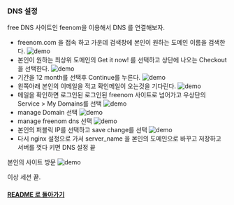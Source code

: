 ### DNS 설정 

free DNS 사이트인 feenom을 이용해서 DNS 를 연결해보자. 

- freenom.com 을 접속 하고 가운데 검색창에 본인이 원하는 도메인 이름을 검색한다.
![demo](/demo/pic14.png)
- 본인이 원하는 최상위 도메인의 Get it now! 를 선택하고 상단에 나오는 Checkout을 선택한다. 
![demo](/demo/pic15.png)
- 기간을 12 month를 선택후 Continue를 누른다. 
![demo](/demo/pic16.png)
- 왼쪽아래 본인의 이메일을 적고 확인메일이 오는것을 기다린다. 
![demo](/demo/pic17.png)
- 메일을 확인하면 로그인된 로그인된 freenom 사이트로 넘어가고 우상단의 Service > My Domains를 선택
![demo](/demo/pic18.png)
- manage Domain 선택
![demo](/demo/pic19.png)
- manage freenom dns 선택
![demo](/demo/pic20.png)
- 본인의 퍼블릭 IP를 선택하고 save change를 선택 
![demo](/demo/pic21.png)
- 다시 nginx 설정으로 가서 server_name 을 본인의 도메인으로 바꾸고 저장하고 서버를 껏다 키면 DNS 설정 끝 
  
본인의 사이트 방문
![demo](/demo/pic22.png)
  
이상 세션 끝.
#### [README 로 돌아가기](README.md)